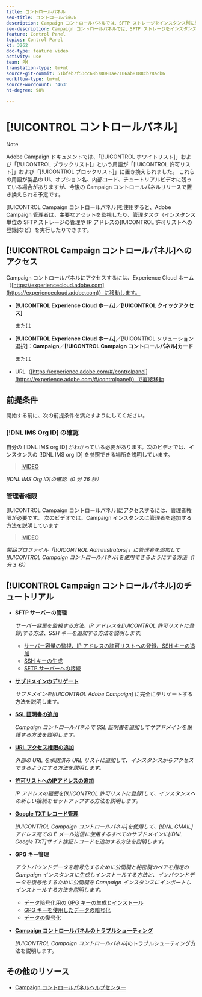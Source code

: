 ```yaml
---
title: コントロールパネル
seo-title: コントロールパネル
description: Campaign コントロールパネルでは、SFTP ストレージをインスタンス別に監視および管理したり、IP アドレスを許可リストに登録したりできます。
seo-description: Campaign コントロールパネルでは、SFTP ストレージをインスタンス別に監視および管理したり、IP アドレスを許可リストに登録したりできます。
feature: Control Panel
topics: Control Panel
kt: 3262
doc-type: feature video
activity: use
team: PM
translation-type: tm+mt
source-git-commit: 51bfeb7f53cc68b78080ae7106ab8188cb78adb6
workflow-type: tm+mt
source-wordcount: '463'
ht-degree: 98%

---
```



# [!UICONTROL コントロールパネル]

>[!NOTE]
>
>Adobe Campaign ドキュメントでは、「[!UICONTROL ホワイトリスト]」および「[!UICONTROL ブラックリスト]」という用語が「[!UICONTROL 許可リスト]」および「[!UICONTROL ブロックリスト]」に置き換えられました。
>これらの用語が製品の UI、オプション名、内部コード、チュートリアルビデオに残っている場合がありますが、今後の Campaign コントロールパネルリリースで置き換えられる予定です。

[!UICONTROL Campaign コントロールパネル]を使用すると、Adobe Campaign 管理者は、主要なアセットを監視したり、管理タスク（インスタンス単位の SFTP ストレージの管理や IP アドレスの[!UICONTROL 許可リストへの登録]など）を実行したりできます。

## [!UICONTROL Campaign コントロールパネル]へのアクセス

Campaign コントロールパネルにアクセスするには、Experience Cloud ホーム（[https://experiencecloud.adobe.com](https://experiencecloud.adobe.com)）に移動します。

* **[!UICONTROL Experience Cloud ホーム]**／**[!UICONTROL クイックアクセス]**

   または
* **[!UICONTROL Experience Cloud ホーム]**／[!UICONTROL ソリューション選択]：**Campaign**／**[!UICONTROL Campaign コントロールパネル]カード**

   または

* URL（[https://experience.adobe.com/#/controlpanel](https://experience.adobe.com/#/controlpanel)）で直接移動

## 前提条件

開始する前に、次の前提条件を満たすようにしてください。

### [!DNL IMS Org ID] の確認

自分の [!DNL IMS org ID] がわかっている必要があります。次のビデオでは、インスタンスの [!DNL IMS org ID] を参照できる場所を説明しています。

>[!VIDEO](https://video.tv.adobe.com/v/27183?quality=12)

*[!DNL IMS Org ID]の確認（0 分 26 秒）*

### 管理者権限

[!UICONTROL Campaign コントロールパネル]にアクセスするには、管理者権限が必要です。
次のビデオでは、Campaign インスタンスに管理者を追加する方法を説明しています

>[!VIDEO](https://video.tv.adobe.com/v/27147?quality=12)

*製品プロファイル「[!UICONTROL Administrators]」に管理者を追加して[!UICONTROL Campaign コントロールパネル]を使用できるようにする方法（1 分 3 秒）*

## [!UICONTROL Campaign コントロールパネル]のチュートリアル

* **SFTP サーバーの管理**

   *サーバー容量を監視する方法、IP アドレスを[!UICONTROL 許可リストに登録]する方法、SSH キーを追加する方法を説明します。*

   * [サーバー容量の監視、IP アドレスの許可リストへの登録、SSH キーの追加](/help/monitoring-campaign-classic/control-panel/monitoring-server-capacity-allow-listing-adding-ssh-key.md)
   * [SSH キーの生成](/help/monitoring-campaign-classic/control-panel/generate-ssh-key.md)
   * [SFTP サーバーへの接続](/help/monitoring-campaign-classic/control-panel/connect-to-sftp-server.md)

* **[サブドメインのデリゲート](/help/monitoring-campaign-classic/control-panel/subdomain-delegation.md)**

   *サブドメインを[!UICONTROL Adobe Campaign]* に完全にデリゲートする方法を説明します。

* **[SSL 証明書の追加](/help/monitoring-campaign-classic/control-panel/adding-ssl-certificates.md)**

   *Campaign コントロールパネルで SSL 証明書を追加してサブドメインを保護する方法を説明します。*

* **[URL アクセス権限の追加](/help/monitoring-campaign-classic/control-panel/adding-url-permissions.md)**

   *外部の URL を承認済み URL リストに追加して、インスタンスからアクセスできるようにする方法を説明します。*

* **[許可リストへのIPアドレスの追加](/help/monitoring-campaign-classic/control-panel/ip-allow-listing.md)**

   *IP アドレスの範囲を[!UICONTROL 許可リストに登録]して、インスタンスへの新しい接続をセットアップする方法を説明します。*

* **[Google TXT レコード管理](/help/monitoring-campaign-classic/control-panel/google-txt-record-management.md)**

   *[!UICONTROL Campaign コントロールパネル]を使用して、[!DNL GMAIL]アドレス宛ての E メール送信に使用するすべてのサブドメインに[!DNL Google TXT]サイト検証レコードを追加する方法を説明します。*

* **GPG キー管理**

   *アウトバウンドデータを暗号化するために公開鍵と秘密鍵のペアを指定の Campaign インスタンスに生成しインストールする方法と、インバウンドデータを復号化するために公開鍵を Campaign インスタンスにインポートしインストールする方法を説明します。*

   * [データ暗号化用の GPG キーの生成とインストール](./gpg-key-management/generating-and-installing-gpg-keys-for-data-encryption.md)
   * [GPG キーを使用したデータの暗号化](./gpg-key-management/using-a-gpg-key-to-encrypt-data.md)
   * [データの復号化](./gpg-key-management/decrypting-data.md)

* **[Campaign コントロールパネルのトラブルシューティング](/help/monitoring-campaign-classic/control-panel/trouble-shooting.md)**

   *[!UICONTROL Campaign コントロールパネル]*&#x200B;のトラブルシューティング方法を説明します。

## その他のリソース

* [Campaign コントロールパネルヘルプセンター](https://docs.adobe.com/content/help/ja-JP/control-panel/using/control-panel-home.html)
